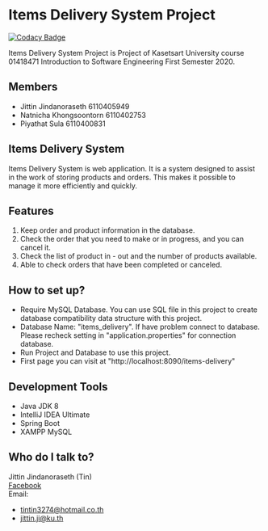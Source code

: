 # Items Delivery System Project

[![Codacy Badge](https://api.codacy.com/project/badge/Grade/27423b640c6246238e045f7b3c402d04)](https://app.codacy.com/gh/tintin3274/items-delivery?utm_source=github.com&utm_medium=referral&utm_content=tintin3274/items-delivery&utm_campaign=Badge_Grade)

Items Delivery System Project is Project of Kasetsart University course 01418471 Introduction to Software Engineering First Semester 2020.

## Members 
 - Jittin Jindanoraseth 6110405949
 - Natnicha Khongsoontorn 6110402753
 - Piyathat Sula 6110400831


## Items Delivery System
Items Delivery System is web application. It is a system designed to assist in the work of storing products and orders. This makes it possible to manage it more efficiently and quickly.


## Features
1. Keep order and product information in the database.
2. Check the order that you need to make or in progress, and you can cancel it.
3. Check the list of product in - out and the number of products available.
4. Able to check orders that have been completed or canceled.


## How to set up?
 - Require MySQL Database. You can use SQL file in this project to create database compatibility data structure with this project.
 - Database Name: "items_delivery". If have problem connect to database. Please recheck setting in "application.properties" for connection database.
 - Run Project and Database to use this project.
 - First page you can visit at "http://localhost:8090/items-delivery"
 
 
## Development Tools
 - Java JDK 8
 - IntelliJ IDEA Ultimate
 - Spring Boot 
 - XAMPP MySQL
 
 
## Who do I talk to?
Jittin Jindanoraseth (Tin)  
[Facebook](https://www.facebook.com/tintin3274/)  
Email:
- tintin3274@hotmail.co.th
- jittin.ji@ku.th
 
